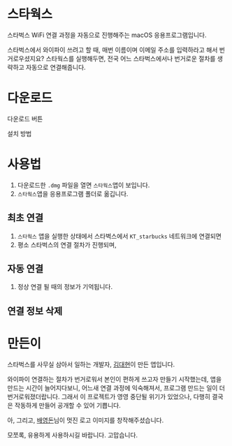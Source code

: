 # 스타웍스

스타벅스 WiFi 연결 과정을 자동으로 진행해주는 macOS 응용프로그램입니다.

스타벅스에서 와이파이 쓰려고 할 때, 매번 이름이며 이메일 주소를 입력하라고 해서 번거로우셨지요? 스타웍스를 실행해두면, 전국 어느 스타벅스에서나 번거로운 절차를 생략하고 자동으로 연결해줍니다.

# 다운로드

다운로드 버튼

설치 방법

# 사용법

1. 다운로드한 `.dmg` 파일을 열면 `스타웍스`앱이 보입니다.
1. `스타웍스`앱을 응용프로그램 폴더로 옮깁니다.

## 최초 연결

1. `스타웍스` 앱을 실행한 상태에서 스타벅스에서 `KT_starbucks` 네트워크에 연결되면
1. 평소 스타벅스의 연결 절차가 진행되며,

## 자동 연결

1. 정상 연결 될 때의 정보가 기억됩니다.

## 연결 정보 삭제

# 만든이

스타벅스를 사무실 삼아서 일하는 개발자, [김대현](https://medium.com/@hatemogi)이 만든 앱입니다.

와이파이 연결하는 절차가 번거로워서 본인이 편하게 쓰고자 만들기 시작했는데, 앱을 만드는 시간이 늘어지다보니, 어느새 연결 과정에 익숙해져서, 프로그램 만드는 일이 더 번거로워졌더랍니다. 그래서 이 프로젝트가 영영 중단될 위기가 있었으나, 다행히 결국은 작동하게 만들어 공개할 수 있어 기쁩니다.

아, 그리고, [배영돈](https://twitter.com/@donny)님이 멋진 로고 이미지를 창작해주셨습니다.

모쪼록, 유용하게 사용하시길 바랍니다. 고맙습니다.
